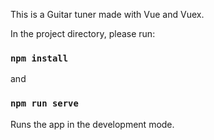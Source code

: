 This is a Guitar tuner made with Vue and Vuex.

In the project directory, please run:

### `npm install`
and
### `npm run serve`

Runs the app in the development mode.<br />